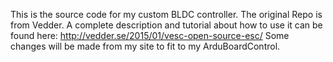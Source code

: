 This is the source code for my custom BLDC controller. The original Repo is from Vedder.
A complete description and tutorial about how to use it can be found here: http://vedder.se/2015/01/vesc-open-source-esc/
Some changes will be made from my site to fit to my ArduBoardControl. 
